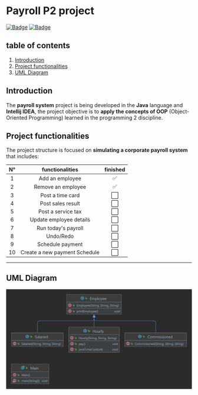 # Payroll P2 project
[![Badge](https://img.shields.io/static/v1?label=License&message=MIT&color=green&style=for-the-badge&logo=GITHUB)](https://github.com/DaniloVFreire/Payroll)
[![Badge](https://img.shields.io/static/v1?label=State&message=Inprogress&color=yellow&style=for-the-badge&logo=GITHUB)](https://github.com/DaniloVFreire/Payroll)
## table of contents


1. [Introduction](#introduction)
2. [Project functionalities](#project-functionalities)
3. [UML Diagram](#uml-diagram)

## Introduction

The **payroll system** project is being developed in the **Java** language
and **Intellij IDEA**, the project objective is to **apply the
concepts of OOP** (Object-Oriented Programming) learned in
the programming 2 discipline.

## Project functionalities

The project structure is focused on **simulating
a corporate payroll system** that includes:

| N° |             functionalities              | finished |
| :--------: | :-------------------------------:| :---------:|     
|     1    |  Add an employee               |:white_check_mark:
|     2    |  Remove an employee            |:white_check_mark:
|     3    |  Post a time card              |:white_large_square:
|     4    |  Post sales result             |:white_large_square:
|     5    |  Post a service tax            |:white_large_square:
|     6    |  Update employee details       |:white_large_square:
|     7    |  Run today's payroll           |:white_large_square:
|     8    |  Undo/Redo                     |:white_large_square:
|     9    |  Schedule payment              |:white_large_square:
|    10    |  Create a new payment Schedule |:white_large_square:
---

## UML Diagram

![UML Diagram](UML%20Diagram.png)

